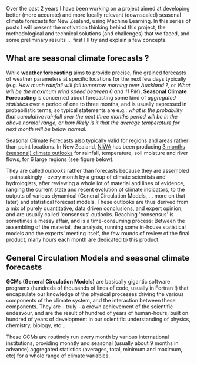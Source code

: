 <!--
.. title: Machine Learning for Seasonal Climate Forecasting
.. slug: machine-learning-for-seasonal-climate-forecasting
.. date: 2020-07-27 18:58:49 UTC+12:00
.. tags: Seasonal Forecasting, Machine Learning
.. category: Research projects
.. link: 
.. description: 
.. type: text
-->

Over the past 2 years I have been working on a project aimed at developing better (more accurate) and more locally relevant (downscaled) seasonal climate forecasts for New Zealand, using Machine Learning. In this series of posts I will present the motivation thinking behind this project, the methodological and technical solutions (and challenges) that we faced, and some preliminary results ... first I'll try and explain a few concepts. 

<!-- TEASER_END -->

## What are seasonal climate forecasts ?

While **weather forecasting** aims to provide precise, fine grained forecasts of weather parameters at specific locations for the next few days typically (e.g. *How much rainfall will fall tomorrow morning over Auckland ?*, or *What will be the maximum wind speed between 6 and 11 PM*), **Seasonal Climate Forecasting** is concerned about forecasting some kind of *aggregated statistics* over a period of one to three months, and is usually expressed in probabilistic terms, so typical statements are e.g.: *what is the probability that cumulative rainfall over the next three months period will be in the above normal range*, or *how likely is it that the average temperature for next month will be below normal*.  

Seasonal Climate Forecasts also typically valid for regions and areas rather than point locations. In New Zealand, [NIWA](http://www.niwa.co.nz) has been producing [3 months (seasonal) climate outlooks]() for rainfall, temperature, soil moisture and river flows, for 6 large regions (see figure below).  

They are called *outlooks* rather than forecasts because they are assembled - painstakingly - every month by a group of climate scientists and hydrologists, after reviewing a whole lot of material and lines of evidence, ranging the current state and recent evolution of climate indicators, to the outputs of various dynamical (General Circulation Models, ... more on that later) and statistical forecast models. These outlooks are thus derived from a mix of purely quantitative, data driven conclusions, and expert opinion, and are usually called 'consensus' outlooks. Reaching 'consensus' is sometimes a messy affair, and is a time-consuming process: Between the assembling of the material, the analysis, running some in-house statistical models and the experts' meeting itself, the few rounds of review of the final product, many hours each month are dedicated to this product. 

## General Circulation Models and seasonal climate forecasts 

**GCMs (General Circulation Models)** are basically gigantic software programs (hundreds of thousands of lines of code, usually in Fortran !) that encapsulate our knowledge of the physical processes driving the various components of the climate system, and the interaction between these components. They are - truly - a crown achievement of the scientific endeavour, and are the result of hundred of years of human-hours, built on hundred of years of development in our scientific understanding of physics, chemistry, biology, etc ...

These GCMs are routinely run every month by various international institutions, providing monhtly and seasonal (usually about 9 months in advance) aggregated statistics (averages, total, minimum and maximum, etc) for a whole range of climate variables. 


